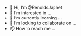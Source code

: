 - 👋 Hi, I’m @RenoldsJaphet
- 👀 I’m interested in ...
- 🌱 I’m currently learning ...
- 💞️ I’m looking to collaborate on ...
- 📫 How to reach me ...

<!---
RenoldsJaphet/RenoldsJaphet is a ✨ special ✨ repository because its `README.md` (this file) appears on your GitHub profile.
You can click the Preview link to take a look at your changes.
--->
